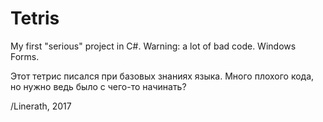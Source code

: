 # Tetris
My first "serious" project in C#. Warning: a lot of bad code. Windows Forms.

Этот тетрис писался при базовых знаниях языка. Много плохого кода, но нужно ведь было с чего-то начинать?

/Linerath, 2017
